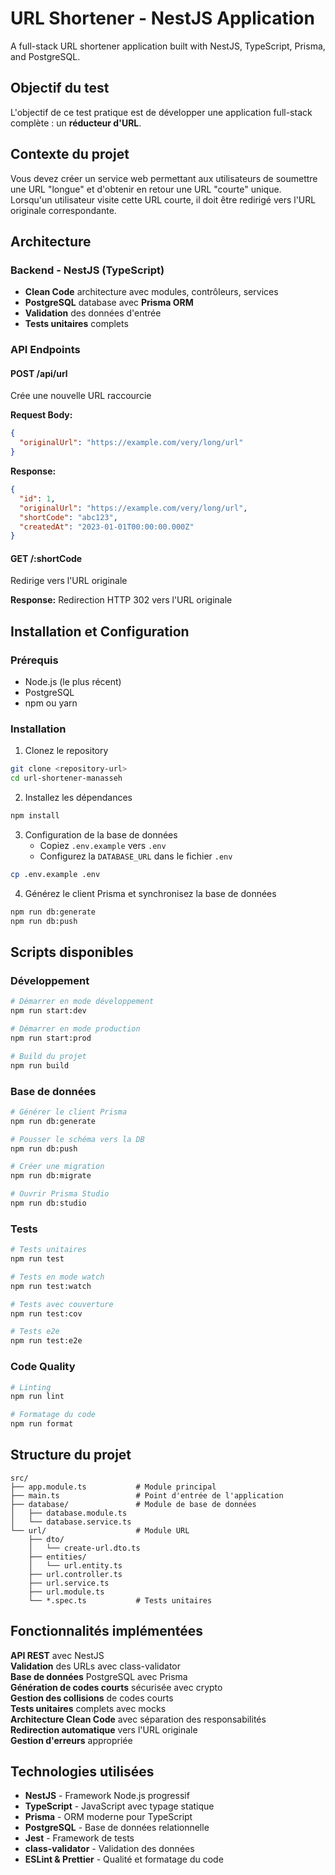 # URL Shortener - NestJS Application

A full-stack URL shortener application built with NestJS, TypeScript, Prisma, and PostgreSQL.

## Objectif du test

L'objectif de ce test pratique est de développer une application full-stack complète : un **réducteur d'URL**.

## Contexte du projet

Vous devez créer un service web permettant aux utilisateurs de soumettre une URL "longue" et d'obtenir en retour une URL "courte" unique. Lorsqu'un utilisateur visite cette URL courte, il doit être redirigé vers l'URL originale correspondante.

## Architecture

### Backend - NestJS (TypeScript)
- **Clean Code** architecture avec modules, contrôleurs, services
- **PostgreSQL** database avec **Prisma ORM**
- **Validation** des données d'entrée
- **Tests unitaires** complets

### API Endpoints

#### POST /api/url
Crée une nouvelle URL raccourcie

**Request Body:**
```json
{
  "originalUrl": "https://example.com/very/long/url"
}
```

**Response:**
```json
{
  "id": 1,
  "originalUrl": "https://example.com/very/long/url",
  "shortCode": "abc123",
  "createdAt": "2023-01-01T00:00:00.000Z"
}
```

#### GET /:shortCode
Redirige vers l'URL originale

**Response:** Redirection HTTP 302 vers l'URL originale

## Installation et Configuration

### Prérequis
- Node.js (le plus récent)
- PostgreSQL
- npm ou yarn

### Installation

1. Clonez le repository
```bash
git clone <repository-url>
cd url-shortener-manasseh
```

2. Installez les dépendances
```bash
npm install
```

3. Configuration de la base de données
   - Copiez `.env.example` vers `.env`
   - Configurez la `DATABASE_URL` dans le fichier `.env`

```bash
cp .env.example .env
```

4. Générez le client Prisma et synchronisez la base de données
```bash
npm run db:generate
npm run db:push
```

## Scripts disponibles

### Développement
```bash
# Démarrer en mode développement
npm run start:dev

# Démarrer en mode production
npm run start:prod

# Build du projet
npm run build
```

### Base de données
```bash
# Générer le client Prisma
npm run db:generate

# Pousser le schéma vers la DB
npm run db:push

# Créer une migration
npm run db:migrate

# Ouvrir Prisma Studio
npm run db:studio
```

### Tests
```bash
# Tests unitaires
npm run test

# Tests en mode watch
npm run test:watch

# Tests avec couverture
npm run test:cov

# Tests e2e
npm run test:e2e
```

### Code Quality
```bash
# Linting
npm run lint

# Formatage du code
npm run format
```

## Structure du projet

```
src/
├── app.module.ts           # Module principal
├── main.ts                 # Point d'entrée de l'application
├── database/               # Module de base de données
│   ├── database.module.ts
│   └── database.service.ts
└── url/                    # Module URL
    ├── dto/
    │   └── create-url.dto.ts
    ├── entities/
    │   └── url.entity.ts
    ├── url.controller.ts
    ├── url.service.ts
    ├── url.module.ts
    └── *.spec.ts           # Tests unitaires
```

## Fonctionnalités implémentées

**API REST** avec NestJS  
**Validation** des URLs avec class-validator  
**Base de données** PostgreSQL avec Prisma  
**Génération de codes courts** sécurisée avec crypto  
**Gestion des collisions** de codes courts  
**Tests unitaires** complets avec mocks  
**Architecture Clean Code** avec séparation des responsabilités  
**Redirection automatique** vers l'URL originale  
**Gestion d'erreurs** appropriée  

## Technologies utilisées

- **NestJS** - Framework Node.js progressif
- **TypeScript** - JavaScript avec typage statique
- **Prisma** - ORM moderne pour TypeScript
- **PostgreSQL** - Base de données relationnelle
- **Jest** - Framework de tests
- **class-validator** - Validation des données
- **ESLint & Prettier** - Qualité et formatage du code
